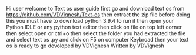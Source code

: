 Hi user welcome to Text os user guide
first go and download text os from https://github.com/VDVignesh/Text-os
then extract the zip file
before doing this you must have to download python 3.9.4 to run it
then open your Python IDLE or any python text editor
then click on file on top left corner then select open or ctrl+o
then select the folder you had extracted the file and select text os .py
and click on F5 on computer Keybroad
then your text os is ready to go
devoloped by VDVignesh
Written by VDVignesh
